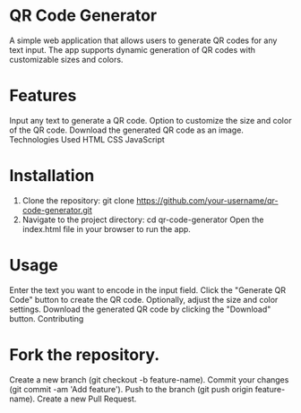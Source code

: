 # QR Code Generator
A simple web application that allows users to generate QR codes for any text input. The app supports dynamic generation of QR codes with customizable sizes and colors.

# Features
Input any text to generate a QR code.
Option to customize the size and color of the QR code.
Download the generated QR code as an image.
Technologies Used
HTML
CSS
JavaScript

# Installation
1. Clone the repository:
git clone https://github.com/your-username/qr-code-generator.git
2. Navigate to the project directory:
cd qr-code-generator
Open the index.html file in your browser to run the app.

# Usage
Enter the text you want to encode in the input field.
Click the "Generate QR Code" button to create the QR code.
Optionally, adjust the size and color settings.
Download the generated QR code by clicking the "Download" button.
Contributing
# Fork the repository.
Create a new branch (git checkout -b feature-name).
Commit your changes (git commit -am 'Add feature').
Push to the branch (git push origin feature-name).
Create a new Pull Request.
